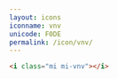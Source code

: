 ```yaml
---
layout: icons
iconname: vnv
unicode: F0DE
permalink: /icon/vnv/
---
```


``` html
<i class="mi mi-vnv"></i>
```
